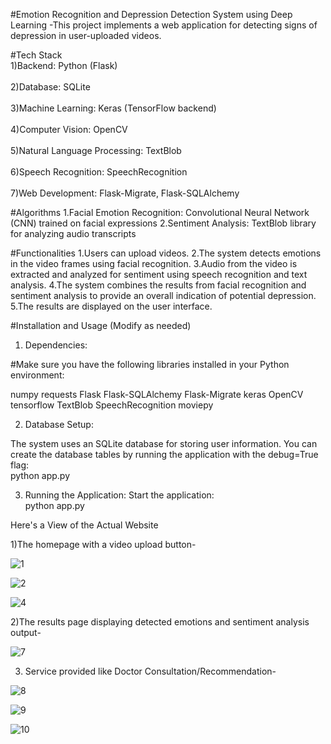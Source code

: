 #Emotion Recognition and Depression Detection System using Deep Learning
-This project implements a web application for detecting signs of depression in user-uploaded videos.

#Tech Stack
<br>1)Backend: Python (Flask)</br>
<br>2)Database: SQLite</br>
<br>3)Machine Learning: Keras (TensorFlow backend)</br>
<br>4)Computer Vision: OpenCV</br>
<br>5)Natural Language Processing: TextBlob</br>
<br>6)Speech Recognition: SpeechRecognition</br>
<br>7)Web Development: Flask-Migrate, Flask-SQLAlchemy</br>

#Algorithms
1.Facial Emotion Recognition: Convolutional Neural Network (CNN) trained on facial expressions
2.Sentiment Analysis: TextBlob library for analyzing audio transcripts

#Functionalities
1.Users can upload videos.
2.The system detects emotions in the video frames using facial recognition.
3.Audio from the video is extracted and analyzed for sentiment using speech recognition and text analysis.
4.The system combines the results from facial recognition and sentiment analysis to provide an overall indication of potential depression.
5.The results are displayed on the user interface.

#Installation and Usage (Modify as needed)
1. Dependencies:

#Make sure you have the following libraries installed in your Python environment:

numpy
requests
Flask
Flask-SQLAlchemy
Flask-Migrate
keras
OpenCV
tensorflow
TextBlob
SpeechRecognition
moviepy

2. Database Setup:

The system uses an SQLite database for storing user information. You can create the database tables by running the application with the debug=True flag:
<br>python app.py<br/>

3. Running the Application:
Start the application:
<br>python app.py<br/>

Here's a View of the Actual Website

1)The homepage with a video upload button-

![1](https://github.com/user-attachments/assets/ab208e3a-0336-4c47-8a05-d0aa0e16a4b4)

![2](https://github.com/user-attachments/assets/d139e6a3-78e0-46d2-933e-94ff5695c1be)

![4](https://github.com/user-attachments/assets/d71d889f-24db-4882-bdc5-8a40b9519beb)


2)The results page displaying detected emotions and sentiment analysis output-

![7](https://github.com/user-attachments/assets/2e7cc899-f0f0-4f40-bd01-c1695820b927)

3) Service provided like Doctor Consultation/Recommendation-
   
![8](https://github.com/user-attachments/assets/8d8293ce-9bc0-4703-b5b7-991176ea8a6c)

![9](https://github.com/user-attachments/assets/b9be3cb6-93e5-4a85-813c-2a614040a273)

![10](https://github.com/user-attachments/assets/dcb245cc-5b3b-451d-956b-8d1cbbba53b0)


